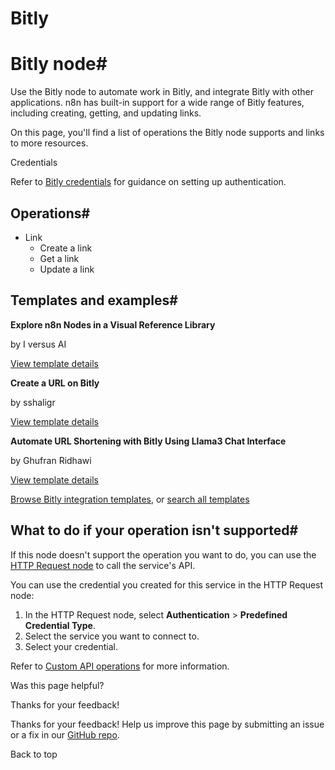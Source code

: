 # Bitly

[ ](https://github.com/n8n-io/n8n-docs/edit/main/docs/integrations/builtin/app-nodes/n8n-nodes-base.bitly.md "Edit this page")

# Bitly node#

Use the Bitly node to automate work in Bitly, and integrate Bitly with other applications. n8n has built-in support for a wide range of Bitly features, including creating, getting, and updating links.

On this page, you'll find a list of operations the Bitly node supports and links to more resources.

Credentials

Refer to [Bitly credentials](../../credentials/bitly/) for guidance on setting up authentication. 

## Operations#

  * Link
    * Create a link
    * Get a link
    * Update a link



## Templates and examples#

**Explore n8n Nodes in a Visual Reference Library**

by I versus AI

[View template details](https://n8n.io/workflows/3891-explore-n8n-nodes-in-a-visual-reference-library/)

**Create a URL on Bitly**

by sshaligr

[View template details](https://n8n.io/workflows/442-create-a-url-on-bitly/)

**Automate URL Shortening with Bitly Using Llama3 Chat Interface**

by Ghufran Ridhawi

[View template details](https://n8n.io/workflows/3885-automate-url-shortening-with-bitly-using-llama3-chat-interface/)

[Browse Bitly integration templates](https://n8n.io/integrations/bitly/), or [search all templates](https://n8n.io/workflows/)

## What to do if your operation isn't supported#

If this node doesn't support the operation you want to do, you can use the [HTTP Request node](../../core-nodes/n8n-nodes-base.httprequest/) to call the service's API.

You can use the credential you created for this service in the HTTP Request node: 

  1. In the HTTP Request node, select **Authentication** > **Predefined Credential Type**.
  2. Select the service you want to connect to.
  3. Select your credential.



Refer to [Custom API operations](../../../custom-operations/) for more information.

Was this page helpful? 

Thanks for your feedback! 

Thanks for your feedback! Help us improve this page by submitting an issue or a fix in our [GitHub repo](https://github.com/n8n-io/n8n-docs). 

Back to top 
